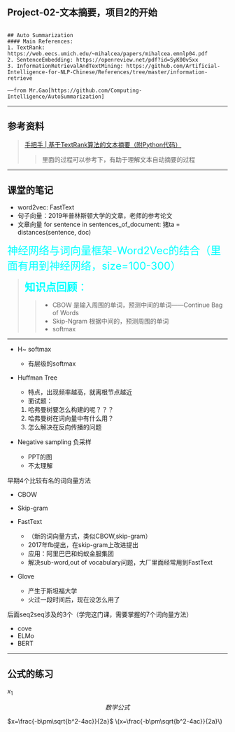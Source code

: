 
## Project-02-文本摘要，项目2的开始
```jupyterpython

## Auto Summarization
#### Main References: 
1. TextRank: https://web.eecs.umich.edu/~mihalcea/papers/mihalcea.emnlp04.pdf
2. SentenceEmbedding: https://openreview.net/pdf?id=SyK00v5xx
3. InformationRetrievalAndTextMining: https://github.com/Artificial-Intelligence-for-NLP-Chinese/References/tree/master/information-retrieve

——from Mr.Gao[https://github.com/Computing-Intelligence/AutoSummarization]
```
---
## 参考资料
> [手把手 | 基于TextRank算法的文本摘要（附Python代码）](https://mp.weixin.qq.com/s?__biz=MjM5MTQzNzU2NA==&mid=2651666276&idx=3&sn=fbd030dda4318ca328fcf918fc1df1e3&chksm=bd4c10f78a3b99e1b6ebfe362a969f36f39e72ce93336bf3fe4fa03b237120156a82c8becfd4&mpshare=1&scene=1&srcid=0926aQxlE7uoNlUkHMjmqwpV&sharer_sharetime=1569463898414&sharer_shareid=7429dfbe8eeefb16193f3b889173524e&key=1d1ca7b6df234b6eb8721eb961bac936b31eea52d6df0f9da7f23ed3ac6a644973c0ce22b6d73db01420f94551b51ba4ff3373167795ed451f3c89779f5c0ab3936d1403bee433d2c0815daaab647ab5&ascene=1&uin=MTE2NTM1NQ%3D%3D&devicetype=Windows+10&version=62070141&lang=zh_CN&pass_ticket=FjR0fPMrSxrRHa7VbnHhBJ%2BAFLgOTXEKsBcxoKN7PN8%3D)
>> 里面的过程可以参考下，有助于理解文本自动摘要的过程

---
## 课堂的笔记
- word2vec: FastText
- 句子向量：2019年普林斯顿大学的文章，老师的参考论文
- 文章向量
for sentence in sentences_of_document:
    猪ta = distances(sentence, doc)

<font color=#00ffff size=5>神经网络与词向量框架-Word2Vec的结合（里面有用到神经网络，size=100-300）</font>

> <font color=#00ffff size=5>**知识点回顾**：</font>
>> - CBOW 是输入周围的单词，预测中间的单词——Continue Bag of Words
>> - Skip-Ngram 根据中间的，预测周围的单词
>> - softmax

---

- H~ softmax
  - 有层级的softmax

- Huffman Tree
  - 特点，出现频率越高，就离根节点越近
  - 面试题：
  1. 哈弗曼树要怎么构建的呢？？？
  2. 哈弗曼树在词向量中有什么用？
  3. 怎么解决在反向传播的问题
  
- Negative sampling 负采样
  - PPT的图
  - 不太理解 

早期4个比较有名的词向量方法
- CBOW
- Skip-gram

- FastText
  - （新的词向量方式，类似CBOW,skip-gram）
  - 2017年fb提出，在skip-gram上改进提出
  - 应用：阿里巴巴和蚂蚁金服集团
  - 解决sub-word,out of vocabulary问题，大厂里面经常用到FastText
  
- Glove
  - 产生于斯坦福大学
  - 火过一段时间后，现在没怎么用了

后面seq2seq涉及的3个（学完这门课，需要掌握的7个词向量方法）
- cove
- ELMo
- BERT

---
## 公式的练习

$x_1$

$$数学公式$$

$x=\frac{-b\pm\sqrt{b^2-4ac}}{2a}$
\\(x=\frac{-b\pm\sqrt{b^2-4ac}}{2a}\\)
